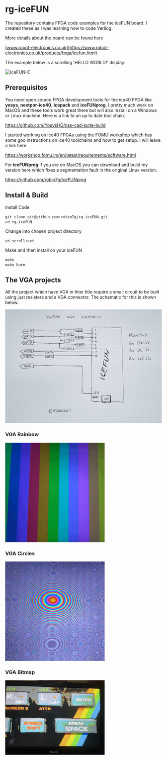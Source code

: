 # rg-iceFUN

The repository contains FPGA code examples for the iceFUN board. I created these as I was learning how to code Verilog. 

More details about the board can be found here 

[www.robot-electronics.co.uk](https://www.robot-electronics.co.uk/products/fpga/icefun.html)


The example below is a scrolling 'HELLO WORLD!' display.  

![iceFUN-E](https://github.com/robin7g/rg-iceFUN/blob/main/images/iceFUN-Animated.gif)

## Prerequisites

You need open source FPGA development tools for the ice40 FPGA like **yosys**, **nextpnr-ice40**, **icepack** and **iceFUNprog**. I pretty much work on MacOS and these tools work great there but will also install on a Windows or Linux machine. Here is a link to an up to date tool chain.

https://github.com/YosysHQ/oss-cad-suite-build

I started working on ice40 FPGAs using the FOMU workshop which has some goo instructions on ice40 toolchains and how to get setup. I will leave a link here 

https://workshop.fomu.im/en/latest/requirements/software.html

For **iceFUNprog** if you are on MacOS you can download and build my version here which fixes a segmentation fault in the original Linux version. 

https://github.com/robin7g/iceFUNprog

## Install & Build

Install Code
```
git clone git@github.com:robin7g/rg-iceFUN.git
cd rg-iceFUN
```
Change into chosen project directory
```
cd scrolltext
```
Make and then install on your iceFUN
```
make
make burn
```

## The VGA projects 

All the project which have VGA in thier title require a small circuit to be built using just resisters and a VGA connector. The schematic for this is shown below. 

![iceFUNVGASchematic](https://github.com/robin7g/rg-iceFUN/blob/main/images/IceFUNVGASchematic.jpg)


### VGA Rainbow
![vgarainbow](https://github.com/robin7g/rg-iceFUN/blob/main/images/vgarainbow.gif)

### VGA Circles
![vgacircles](https://github.com/robin7g/rg-iceFUN/blob/main/images/vgacircles.gif)

### VGA Bitmap
![vgabitmap](https://github.com/robin7g/rg-iceFUN/blob/main/images/vgabitmap.png)
